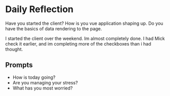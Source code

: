# Daily Reflection

Have you started the client? How is you vue application shaping up. Do you have the basics of data rendering to the page.

I started the client over the weekend. Im almost completely done. I had Mick check it earlier, and im completing more of the checkboxes than i had thought.

## Prompts

- How is today going?
- Are you managing your stress?
- What has you most worried?
